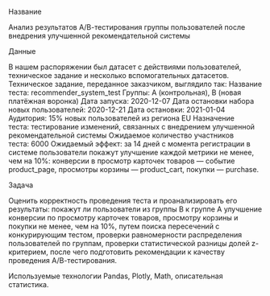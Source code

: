 Название

Анализ результатов А/В-тестирования группы пользователей после внедрения улучшенной рекомендательной системы 

Данные

В нашем распоряжении был датасет с действиями пользователей, техническое задание и несколько вспомогательных датасетов. Техническое задание, переданное заказчиком, выглядило так:
Название теста: recommender_system_test
Группы: А (контрольная), B (новая платёжная воронка)
Дата запуска: 2020-12-07
Дата остановки набора новых пользователей: 2020-12-21
Дата остановки: 2021-01-04
Аудитория: 15% новых пользователей из региона EU
Назначение теста: тестирование изменений, связанных с внедрением улучшенной рекомендательной системы
Ожидаемое количество участников теста: 6000
Ожидаемый эффект: за 14 дней с момента регистрации в системе пользователи покажут улучшение каждой метрики не менее, чем на 10%: конверсии в просмотр карточек товаров — событие product_page, просмотры корзины — product_cart, покупки — purchase.

Задача

Oценить корректность проведения теста и проанализировать его результаты: покажут ли пользователи из группы В к группе А улучшение конверсии по просмотру карточек товаров, просмотру корзины и покупки не менее, чем на 10%, путем поиска пересечений с конкурирующим тестом, проверки равномерности распределения пользователей по группам, проверки статистической разницы долей z-критерием, после чего подготовить рекомендации к качеству проведения А/В-тестирования. 

Используемые технологии
Pandas, Plotly, Math, описательная статистика.